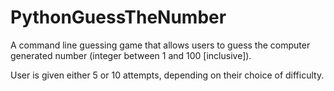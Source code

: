 # PythonGuessTheNumber

A command line guessing game that allows users to guess the computer generated number (integer between 1 and 100 [inclusive]).

User is given either 5 or 10 attempts, depending on their choice of difficulty.

